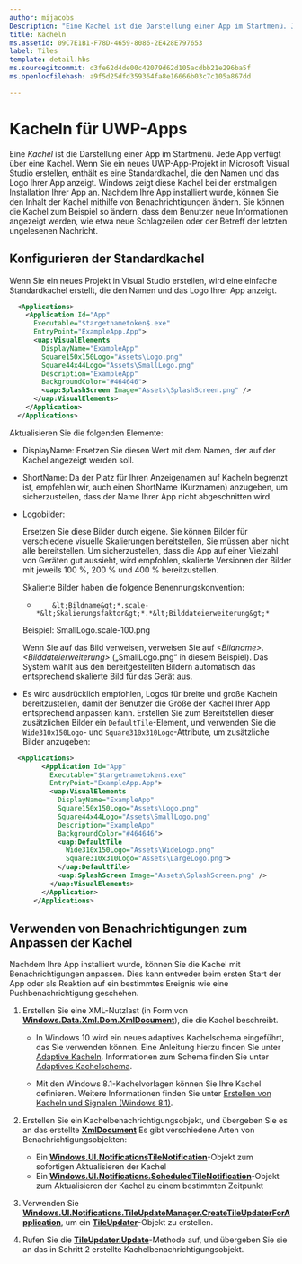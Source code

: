 ```yaml
---
author: mijacobs
Description: "Eine Kachel ist die Darstellung einer App im Startmenü. Jede App verfügt über eine Kachel. Wenn Sie ein neues App-Projekt für die Universelle Windows-Plattform (UWP) in Microsoft Visual Studio erstellen, enthält es eine Standardkachel, die den Namen und das Logo der App anzeigt."
title: Kacheln
ms.assetid: 09C7E1B1-F78D-4659-8086-2E428E797653
label: Tiles
template: detail.hbs
ms.sourcegitcommit: d3fe62d4de00c42079d62d105acdbb21e296ba5f
ms.openlocfilehash: a9f5d25dfd359364fa8e16666b03c7c105a867dd

---
```


# Kacheln für UWP-Apps





Eine *Kachel* ist die Darstellung einer App im Startmenü. Jede App verfügt über eine Kachel. Wenn Sie ein neues UWP-App-Projekt in Microsoft Visual Studio erstellen, enthält es eine Standardkachel, die den Namen und das Logo Ihrer App anzeigt. Windows zeigt diese Kachel bei der erstmaligen Installation Ihrer App an. Nachdem Ihre App installiert wurde, können Sie den Inhalt der Kachel mithilfe von Benachrichtigungen ändern. Sie können die Kachel zum Beispiel so ändern, dass dem Benutzer neue Informationen angezeigt werden, wie etwa neue Schlagzeilen oder der Betreff der letzten ungelesenen Nachricht.

## <span id="Configure_the_default_tile"></span><span id="configure_the_default_tile"></span><span id="CONFIGURE_THE_DEFAULT_TILE"></span>Konfigurieren der Standardkachel


Wenn Sie ein neues Projekt in Visual Studio erstellen, wird eine einfache Standardkachel erstellt, die den Namen und das Logo Ihrer App anzeigt.

```XML
  <Applications>
    <Application Id="App"
      Executable="$targetnametoken$.exe"
      EntryPoint="ExampleApp.App">
      <uap:VisualElements
        DisplayName="ExampleApp"
        Square150x150Logo="Assets\Logo.png"
        Square44x44Logo="Assets\SmallLogo.png"
        Description="ExampleApp"
        BackgroundColor="#464646">
        <uap:SplashScreen Image="Assets\SplashScreen.png" />
      </uap:VisualElements>
    </Application>
  </Applications>
```

Aktualisieren Sie die folgenden Elemente:

-   DisplayName: Ersetzen Sie diesen Wert mit dem Namen, der auf der Kachel angezeigt werden soll.
-   ShortName: Da der Platz für Ihren Anzeigenamen auf Kacheln begrenzt ist, empfehlen wir, auch einen ShortName (Kurznamen) anzugeben, um sicherzustellen, dass der Name Ihrer App nicht abgeschnitten wird.
-   Logobilder:

    Ersetzen Sie diese Bilder durch eigene. Sie können Bilder für verschiedene visuelle Skalierungen bereitstellen, Sie müssen aber nicht alle bereitstellen. Um sicherzustellen, dass die App auf einer Vielzahl von Geräten gut aussieht, wird empfohlen, skalierte Versionen der Bilder mit jeweils 100 %, 200 % und 400 % bereitzustellen.

    Skalierte Bilder haben die folgende Benennungskonvention: 
    
    *
              &lt;Bildname&gt;*.scale-*&lt;Skalierungsfaktor&gt;*.*&lt;Bilddateierweiterung&gt;*  
    
    Beispiel: SmallLogo.scale-100.png

    Wenn Sie auf das Bild verweisen, verweisen Sie auf *&lt;Bildname&gt;*.*&lt;Bilddateierweiterung&gt;* („SmallLogo.png“ in diesem Beispiel). Das System wählt aus den bereitgestellten Bildern automatisch das entsprechend skalierte Bild für das Gerät aus.

-   Es wird ausdrücklich empfohlen, Logos für breite und große Kacheln bereitzustellen, damit der Benutzer die Größe der Kachel Ihrer App entsprechend anpassen kann. Erstellen Sie zum Bereitstellen dieser zusätzlichen Bilder ein `DefaultTile`-Element, und verwenden Sie die `Wide310x150Logo`- und `Square310x310Logo`-Attribute, um zusätzliche Bilder anzugeben:
```    XML
  <Applications>
        <Application Id="App"
          Executable="$targetnametoken$.exe"
          EntryPoint="ExampleApp.App">
          <uap:VisualElements
            DisplayName="ExampleApp"
            Square150x150Logo="Assets\Logo.png"
            Square44x44Logo="Assets\SmallLogo.png"
            Description="ExampleApp"
            BackgroundColor="#464646">
            <uap:DefaultTile
              Wide310x150Logo="Assets\WideLogo.png"
              Square310x310Logo="Assets\LargeLogo.png">
            </uap:DefaultTile>
            <uap:SplashScreen Image="Assets\SplashScreen.png" />
          </uap:VisualElements>
        </Application>
      </Applications>
```

## <span id="Use_notifications_to_customize_your_tile"></span><span id="use_notifications_to_customize_your_tile"></span><span id="USE_NOTIFICATIONS_TO_CUSTOMIZE_YOUR_TILE"></span>Verwenden von Benachrichtigungen zum Anpassen der Kachel


Nachdem Ihre App installiert wurde, können Sie die Kachel mit Benachrichtigungen anpassen. Dies kann entweder beim ersten Start der App oder als Reaktion auf ein bestimmtes Ereignis wie eine Pushbenachrichtigung geschehen.

1.  Erstellen Sie eine XML-Nutzlast (in Form von [**Windows.Data.Xml.Dom.XmlDocument**](https://msdn.microsoft.com/library/windows/apps/br206173)), die die Kachel beschreibt.

    -   In Windows 10 wird ein neues adaptives Kachelschema eingeführt, das Sie verwenden können. Eine Anleitung hierzu finden Sie unter [Adaptive Kacheln](tiles-and-notifications-create-adaptive-tiles.md). Informationen zum Schema finden Sie unter [Adaptives Kachelschema](tiles-and-notifications-adaptive-tiles-schema.md). 

    -   Mit den Windows 8.1-Kachelvorlagen können Sie Ihre Kachel definieren. Weitere Informationen finden Sie unter [Erstellen von Kacheln und Signalen (Windows 8.1)](https://msdn.microsoft.com/library/windows/apps/xaml/hh868260).

2.  Erstellen Sie ein Kachelbenachrichtigungsobjekt, und übergeben Sie es an das erstellte [**XmlDocument**](https://msdn.microsoft.com/library/windows/apps/br206173) Es gibt verschiedene Arten von Benachrichtigungsobjekten:
    -   Ein [**Windows.UI.NotificationsTileNotification**](https://msdn.microsoft.com/library/windows/apps/br208616)-Objekt zum sofortigen Aktualisieren der Kachel
    -   Ein [**Windows.UI.Notifications.ScheduledTileNotification**](https://msdn.microsoft.com/library/windows/apps/hh701637)-Objekt zum Aktualisieren der Kachel zu einem bestimmten Zeitpunkt

3.  Verwenden Sie [**Windows.UI.Notifications.TileUpdateManager.CreateTileUpdaterForApplication**](https://msdn.microsoft.com/library/windows/apps/br208623), um ein [**TileUpdater**](https://msdn.microsoft.com/library/windows/apps/br208628)-Objekt zu erstellen.
4.  Rufen Sie die [**TileUpdater.Update**](https://msdn.microsoft.com/library/windows/apps/br208632)-Methode auf, und übergeben Sie sie an das in Schritt 2 erstellte Kachelbenachrichtigungsobjekt.

 

 







<!--HONumber=Jun16_HO4-->


